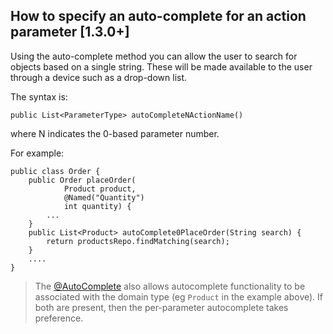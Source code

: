 How to specify an auto-complete for an action parameter [1.3.0+]
-------------------------------------------------------

Using the auto-complete method you can allow the user to search for objects based on a single string.  These will be made available to the user through a device such as a drop-down list.

The syntax is:

    public List<ParameterType> autoCompleteNActionName()

where N indicates the 0-based parameter number.

For example:

    public class Order {
        public Order placeOrder(
                Product product,
                @Named("Quantity") 
                int quantity) {
            ...
        }
        public List<Product> autoComplete0PlaceOrder(String search) {
            return productsRepo.findMatching(search);
        }
        ....
    }

> The [@AutoComplete](../reference/recognized-annotations/AutoComplete.html) also allows autocomplete functionality to be associated with the domain type (eg `Product` in the example above).  If both are present, then the per-parameter autocomplete takes preference.
